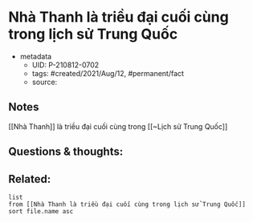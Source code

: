 # Nhà Thanh là triều đại cuối cùng trong lịch sử Trung Quốc

- metadata
	- UID: P-210812-0702
	- tags: #created/2021/Aug/12, #permanent/fact 
	- source: 

## Notes
[[Nhà Thanh]] là triều đại cuối cùng trong [[~Lịch sử Trung Quốc]]

## Questions & thoughts:

## Related:
```dataview
list
from [[Nhà Thanh là triều đại cuối cùng trong lịch sử Trung Quốc]]
sort file.name asc
```
